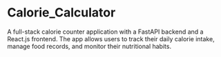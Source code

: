 # Calorie_Calculator
A full-stack calorie counter application with a FastAPI backend and a React.js frontend. The app allows users to track their daily calorie intake, manage food records, and monitor their nutritional habits.
